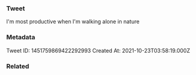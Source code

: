 ### Tweet
I'm most productive when I'm walking alone in nature

### Metadata
Tweet ID: 1451759869422292993
Created At: 2021-10-23T03:58:19.000Z

### Related

